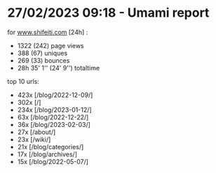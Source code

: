 # 27/02/2023 09:18 - Umami report
for www.shifeiti.com [24h] :

 - 1322 (242) page views
 - 388 (67) uniques
 - 269 (33) bounces
 - 28h 35' 1'' (24' 9'') totaltime


top 10 urls:
 - 423x [/blog/2022-12-09/]
 - 302x [/]
 - 234x [/blog/2023-01-12/]
 - 63x [/blog/2022-12-22/]
 - 36x [/blog/2023-02-03/]
 - 27x [/about/]
 - 23x [/wiki/]
 - 21x [/blog/categories/]
 - 17x [/blog/archives/]
 - 15x [/blog/2022-05-07/]


